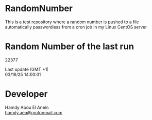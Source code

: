 # RandomNumber    
This is a test repository where a random number is pushed to a file automatically passwordless from a cron job in my Linux CentOS server    
# Random Number of the last run   
22377
      
Last update (GMT +1)    
03/19/25 14:00:01
# Developer    
Hamdy Abou El Anein   
hamdy.aea@protonmail.com
